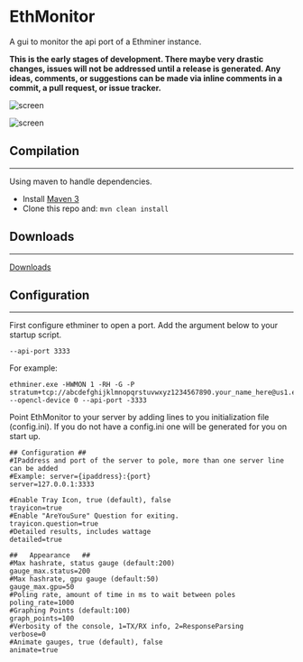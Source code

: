# EthMonitor
A gui to monitor the api port of a Ethminer instance.

**This is the early stages of development. There maybe very drastic changes, issues will not be addressed until a release is generated. Any ideas, comments, or suggestions can be made via inline comments in a commit, a pull request, or issue tracker.**

![screen](https://i.imgur.com/8iFAzj5.png)


![screen](https://i.imgur.com/eayAFX6.png)

## Compilation
*****

Using maven to handle dependencies.

* Install [Maven 3](http://maven.apache.org/download.html)
* Clone this repo and: `mvn clean install`

## Downloads
*****
[Downloads](https://github.com/deathmarine/EthMonitor/releases)

## Configuration
*****
First configure ethminer to open a port. Add the argument below to your startup script.
```
--api-port 3333
```
For example:
```
ethminer.exe -HWMON 1 -RH -G -P stratum+tcp://abcdefghijklmnopqrstuvwxyz1234567890.your_name_here@us1.ethermine.org:4444 --opencl-device 0 --api-port -3333
```

Point EthMonitor to your server by adding lines to you initialization file (config.ini).
If you do not have a config.ini one will be generated for you on start up.
```
## Configuration ##
#IPaddress and port of the server to pole, more than one server line can be added
#Example: server={ipaddress}:{port}
server=127.0.0.1:3333

#Enable Tray Icon, true (default), false
trayicon=true
#Enable "AreYouSure" Question for exiting.
trayicon.question=true
#Detailed results, includes wattage
detailed=true

##   Appearance   ##
#Max hashrate, status gauge (default:200)
gauge_max.status=200
#Max hashrate, gpu gauge (default:50)
gauge_max.gpu=50
#Poling rate, amount of time in ms to wait between poles
poling_rate=1000
#Graphing Points (default:100)
graph_points=100
#Verbosity of the console, 1=TX/RX info, 2=ResponseParsing
verbose=0
#Animate gauges, true (default), false
animate=true

```


